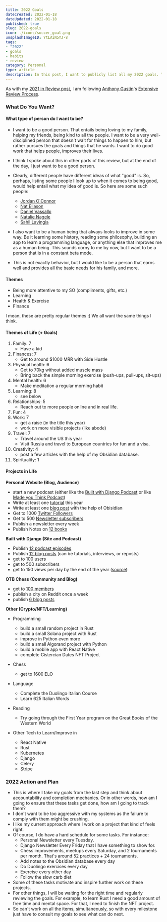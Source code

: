 ```yaml
---
title: 2022 Goals
dateCreated: 2022-01-18
dateUpdated: 2022-01-18
published: true
slug: 2022-goals
icon: ./icons/soccer_goal.png
unsplashImageID: YtLAiN5YJ-8
tags:
- "2022"
- goals
- habits
- review
category: Personal
type: article
description: In this post, I want to publicly list all my 2022 goals. This will help keep me accountable.
---
```


As with my [2021 in Review post](https://www.rasulkireev.com/2021-in-review/), I am following [Anthony Gustin](https://dranthonygustin.com/)'s [Extensive Review Process](https://docs.google.com/document/d/1K2P_yL1Ah976P7MLicb55wgY2DY-39jP3Lvp810H6HQ/edit#).

### What Do You Want?

#### What type of person do I want to be?
- I want to be a good person. That entails being loving to my family, helping my friends, being kind to all the people. I want to be a very well-disciplined person that doesn't wait for things to happen to him, but rather pursues the goals and things that he wants. I want to do good work that helps people, improves their lives.
- I think I spoke about this in other parts of this review, but at the end of the day, I just want to be a good person.
- Clearly, different people have different ideas of what "good" is. So, perhaps, listing some people I look up to when it comes to being good, would help entail what my idea of good is. So here are some such people:
  - [Jordan O'Connor](https://jdnoc.com/)
  - [Nat Eliason](https://www.nateliason.com/)
  - [Daniel Vassallo](https://dvassallo.com/)
  - [Natalie Nagele](https://twitter.com/natalienagele)
  - [Sahil Lavingia](https://sahillavingia.com/)

- I also want to be a human being that always looks to improve in some way. Be it learning some history, reading some philosophy, building an app to learn a programming language, or anything else that improves me as a human being. This sounds corny to me by now, but I want to be a person that is in a constant beta mode.
- This is not exactly behavior, but I would like to be a person that earns well and provides all the basic needs for his family, and more.

#### Themes
- Being more attentive to my SO (compliments, gifts, etc.)
- Learning
- Health & Exercise
- Finance

I mean, these are pretty regular themes :) We all want the same things I think.

#### Themes of Life (+ Goals)

1. Family: 7
	- Have a kid
2. Finances: 7
	- Get to around $1000 MRR with Side Hustle
3. Physical health: 6
	- Get to 70kg without added muscle mass
	- Bring back the simple morning exercise (push-ups, pull-ups, sit-ups)
4. Mental health: 6
	- Make meditation a regular morning habit
5. Learning: 8
	- see below
6. Relationships: 5
	- Reach out to more people online and in real life.
7. Fun: 4
8. Work: 7
	- get a raise (in the title this year)
	- work on more visible projects (like abode)
9. Travel: 7
	- Travel around the US this year
	- Visit Russia and travel to European countries for fun and a visa.
10. Creativity: 4
	- post a few articles with the help of my Obsidian database.
11. Spirituality: 1

#### Projects in Life

**Personal Website (Blog, Audience)**
- start a new podcast (either like the [Built with Django Podcast](https://builtwithdjango.com/podcast/) or like [Made you Think Podcast](https://madeyouthinkpodcast.com/))
- Write at least one [tutorial](https://www.rasulkireev.com/tutorials/) this year
- Write at least one [blog post](https://www.rasulkireev.com/articles/) with the help of Obisidian
- Get to 1000 [Twitter Followers](https://twitter.com/rasulkireev)
- Get to 500 [Newsletter subscribers](https://www.rasulkireev.com/newsletter)
- Publish a newsletter every week
- Publish Notes on [12 books](https://www.rasulkireev.com/book-notes/)

**Built with Django (Site and Podcast)**
- Publish [12 podcast episodes](https://builtwithdjango.com/podcast/)
- Publish [12 blog posts](https://builtwithdjango.com/blog/) (can be tutorials, interviews, or reposts)
- get to 100 users
- get to 500 subscribers
- get to 150 views per day by the end of the year ([source](https://twitter.com/VassalloBot/status/1480056748471955456))

**OTB Chess (Community and Blog)**
- get to [100 members](https://otbchess.org/u)
- publish a city on Reddit once a week
- publish [6 blog posts](https://blog.otbchess.org/)

**Other (Crypto/NFT/Learning)**
- Programming
  - build a small random project in Rust
  - build a small Solana project with Rust
  - improve in Python even more
  - build a small Algorand project with Python
  - build a mobile app with React Native
  - complete Cistercian Dates NFT Project

- Chess
  - get to 1600 ELO

- Language
  - Complete the Duolingo Italian Course
  - Learn 625 Italian Words

- Reading
  - Try going through the First Year program on the Great Books of the Western World

- Other Tech to Learn/Improve in
  - React Native
  - Rust
  - Kubernetes
  - Django
  - Celery
  - Stripe

### 2022 Action and Plan

- This is where I take my goals from the last step and think about accountability and completion mechanics. Or in other words, how am I going to ensure that these tasks get done, how am I going to track them?
- I don't want to be too aggressive with my systems as the failure to comply with them might be crushing.
- I like my current approach where I work on a project that kind of feels right.
- Of course, I do have a hard schedule for some tasks. For instance:
	- Personal Newsletter every Tuesday.
	- Django Newsletter Every Friday that I have something to show for.
	- Chess improvements, meetups every Saturday, and 2 tournaments per month. That's around 52 practices + 24 tournaments.
	- Add notes to the Obsidian database every day
	- Do Duolingo exercises every day
	- Exercise every other day
	- Follow the slow carb diet
- Some of these tasks motivate and inspire further work on these projects.
- For other things, I will be waiting for the right time and regularly reviewing the goals. For example, to learn Rust I need a good amount of free time and mental space. For that, I need to finish the NFT project.
- So can't work on all the items, simultaneously, so with every milestone just have to consult my goals to see what can do next.
